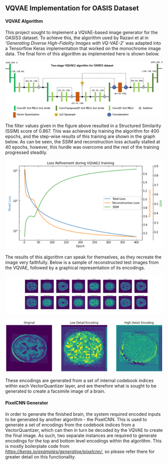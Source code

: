 ## VQVAE Implementation for OASIS Dataset

#### VQVAE Algorithm
This project sought to implement a VQVAE-based image generator for the OASIS3 dataset. To achieve this, the algorithm used by Razavi et al in *'Generating Diverse High-Fidelity Images with VQ-VAE-2'* was adapted into a Tensorflow Keras implementation that worked on the monochrome image data. The final form of this algorithm as implemented here is shown below.

![vqvae_diagram](vqvae_diagram.png)

The filter values given in the figure above resulted in a Structured Similarity (SSIM) score of 0.867. This was achieved by training the algorithm for 400 epochs, and the step-wise results of this training are shown in the graph below. As can be seen, the SSIM and reconstruction loss actually stalled at 40 epochs, however, this hurdle was overcome and the rest of the training progressed steadily.

![vqvae_loss](vqvae_losses.png)

The results of this algorithm can speak for themselves, as they recreate the image very faithfully. Below is a sample of reconstructed test images from the VQVAE, followed by a graphical representation of its encodings.

![vqvae_recon](vqvae_reconstructions.png)

![vqvae_encoded](vqvae_encodings.png)

These encodings are generated from a set of internal codebook indices within each VectorQuantizer layer, and are therefore what is sought to be generated to create a facsimile image of a brain.


#### PixelCNN Generator
In order to generate the finished brain, the system required encoded inputs to be generated by another algorithm - the PixelCNN. This is used to generate a set of encodings from the codebook indices from a VectorQuantizer, which can then in turn be decoded by the VQVAE to create the final image. As such, two separate instances are required to generate encodings for the top and bottom level encodings within the algorithm. This is mostly boilerplate code from *https://keras.io/examples/generative/pixelcnn/*, so please refer there for greater detail on this functionality.
